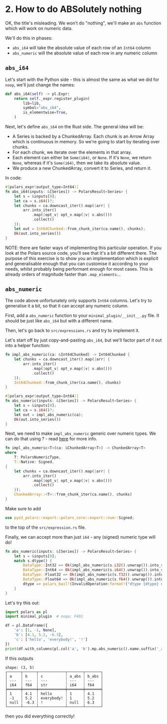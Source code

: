 # 2. How to do ABSolutely nothing

OK, the title's misleading. We won't do "nothing", we'll make an `abs` function
which will work on numeric data.

We'll do this in phases:

- `abs_i64` will take the absolute value of each row of an `Int64` column
- `abs_numeric` will the absolute value of each row in any numeric column

## `abs_i64`

Let's start with the Python side - this is almost the same as what
we did for `noop`, we'll just change the names:
```python
def abs_i64(self) -> pl.Expr:
    return self._expr.register_plugin(
        lib=lib,
        symbol="abs_i64",
        is_elementwise=True,
    )
```

Next, let's define `abs_i64` on the Rust side. The general idea will
be:

- A Series is backed by a ChunkedArray. Each chunk is an Arrow Array
  which is continuous in memory. So we're going to start by iterating
  over chunks.
- For each chunk, we iterate over the elements in that array.
- Each element can either be `Some(i64)`, or `None`. If it's `None`,
  we return `None`, whereas if it's `Some(i64)`, then we take its
  absolute value.
- We produce a new ChunkedArray, convert it to Series, and return it.

In code:

```Rust
#[polars_expr(output_type=Int64)]
fn abs_i64(inputs: &[Series]) -> PolarsResult<Series> {
    let s = &inputs[0];
    let ca = s.i64()?;
    let chunks = ca.downcast_iter().map(|arr| {
        arr.into_iter()
            .map(|opt_v| opt_v.map(|v| v.abs()))
            .collect()
    });
    let out = Int64Chunked::from_chunk_iter(ca.name(), chunks);
    Ok(out.into_series())
}
```

NOTE: there are faster ways of implementing this particular operation. If you
look at the Polars source code, you'll see that it's a bit different there.
The purpose of this exercise is to show you an implementation which is
explicit and generalisable enough that you can customise it according to your
needs, whilst probably being performant enough for most cases.
This is already orders of magnitude faster than `.map_elements`...

## `abs_numeric`

The code above unfortunately only supports `Int64` columns. Let's try to
generalise it a bit, so that it can accept any numeric column.

First, add a `abs_numeric` function to your `minimal_plugin/__init__.py` file.
It should be just like `abs_i64` but with
a different name.

Then, let's go back to `src/expressions.rs` and try to implement it.

Let's start off by just copy-and-pasting
`abs_i64`, but we'll factor part of it out
into a helper function:

```Rust
fn impl_abs_numeric(ca: &Int64Chunked) -> Int64Chunked {
    let chunks = ca.downcast_iter().map(|arr| {
        arr.into_iter()
            .map(|opt_v| opt_v.map(|v| v.abs()))
            .collect()
    });
    Int64Chunked::from_chunk_iter(ca.name(), chunks)
}

#[polars_expr(output_type=Int64)]
fn abs_numeric(inputs: &[Series]) -> PolarsResult<Series> {
    let s = &inputs[0];
    let ca = s.i64()?;
    let out = impl_abs_numeric(ca);
    Ok(out.into_series())
}
```

Next, we need to make `impl_abs_numeric` generic over
numeric types. We can do that using ? - read
[here](https://doc.rust-lang.org/book/ch10-00-generics.html) for more info.
```Rust
fn impl_abs_numeric<T>(ca: &ChunkedArray<T>) -> ChunkedArray<T>
where
    T: PolarsNumericType,
    T::Native: Signed,
{
    let chunks = ca.downcast_iter().map(|arr| {
        arr.into_iter()
            .map(|opt_v| opt_v.map(|v| v.abs()))
            .collect()
    });
    ChunkedArray::<T>::from_chunk_iter(ca.name(), chunks)
}
```
Make sure to add
```Rust
use pyo3_polars::export::polars_core::export::num::Signed;
```
to the top of the `src/expression.rs` file.

Finally, we can accept more than just `i64` - any (signed)
numeric type will do!

```Rust
fn abs_numeric(inputs: &[Series]) -> PolarsResult<Series> {
    let s = &inputs[0];
    match s.dtype() {
        DataType::Int32 => Ok(impl_abs_numeric(s.i32().unwrap()).into_series()),
        DataType::Int64 => Ok(impl_abs_numeric(s.i64().unwrap()).into_series()),
        DataType::Float32 => Ok(impl_abs_numeric(s.f32().unwrap()).into_series()),
        DataType::Float64 => Ok(impl_abs_numeric(s.f64().unwrap()).into_series()),
        dtype => polars_bail!(InvalidOperation:format!("dtype {dtype} not supported for abs_numeric, expected Int32, Int64, Float32, Float64.")),
    }
}
```

Let's try this out:
```python
import polars as pl
import minimal_plugin  # noqa: F401

df = pl.DataFrame({
    'a': [1, -1, None],
    'b': [4.1, 5.2, -6.3],
    'c': ['hello', 'everybody!', '!']
})
print(df.with_columns(pl.col('a', 'b').mp.abs_numeric().name.suffix('_abs')))
```
If this outputs
```
shape: (3, 5)
┌──────┬──────┬────────────┬───────┬───────┐
│ a    ┆ b    ┆ c          ┆ a_abs ┆ b_abs │
│ ---  ┆ ---  ┆ ---        ┆ ---   ┆ ---   │
│ i64  ┆ f64  ┆ str        ┆ i64   ┆ f64   │
╞══════╪══════╪════════════╪═══════╪═══════╡
│ 1    ┆ 4.1  ┆ hello      ┆ 1     ┆ 4.1   │
│ -1   ┆ 5.2  ┆ everybody! ┆ 1     ┆ 5.2   │
│ null ┆ -6.3 ┆ !          ┆ null  ┆ 6.3   │
└──────┴──────┴────────────┴───────┴───────┘
```
then you did everything correctly!